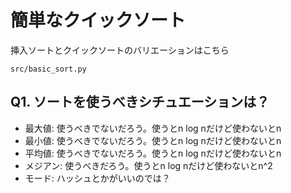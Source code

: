# 簡単なクイックソート

挿入ソートとクイックソートのバリエーションはこちら

`src/basic_sort.py`

## Q1. ソートを使うべきシチュエーションは？

* 最大値: 使うべきでないだろう。使うとn log nだけど使わないとn
* 最小値: 使うべきでないだろう。使うとn log nだけど使わないとn
* 平均値: 使うべきでないだろう。使うとn log nだけど使わないとn
* メジアン: 使うべきだろう。使うとn log nだけど使わないとn^2
* モード: ハッシュとかがいいのでは？


